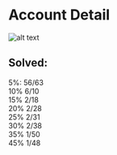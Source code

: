 # Account Detail
![alt text](https://projecteuler.net/profile/Macadelic.png)

## Solved:
5%: 56/63\
10%	6/10\
15%	2/18\
20% 2/28\
25% 2/31\
30% 2/38\
35% 1/50\
45% 1/48
